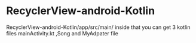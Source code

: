 # RecyclerView-android-Kotlin

RecyclerView-android-Kotlin/app/src/main/
inside that you can get 3 kotlin files mainActivity.kt ,Song and MyAdpater file
